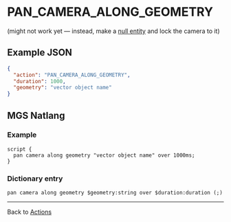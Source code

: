 # PAN_CAMERA_ALONG_GEOMETRY

(might not work yet — instead, make a [null entity](../entities/null_entity) and lock the camera to it)

## Example JSON

```json
{
  "action": "PAN_CAMERA_ALONG_GEOMETRY",
  "duration": 1000,
  "geometry": "vector object name"
}
```

## MGS Natlang

### Example

```mgs
script {
  pan camera along geometry "vector object name" over 1000ms;
}
```

### Dictionary entry

```
pan camera along geometry $geometry:string over $duration:duration (;)
```

---

Back to [Actions](../actions)
